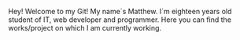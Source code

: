 Hey! Welcome to my Git! My name´s Matthew.
I´m eighteen years old student of IT, web developer and programmer. Here you can find the works/project on which I am currently working.
